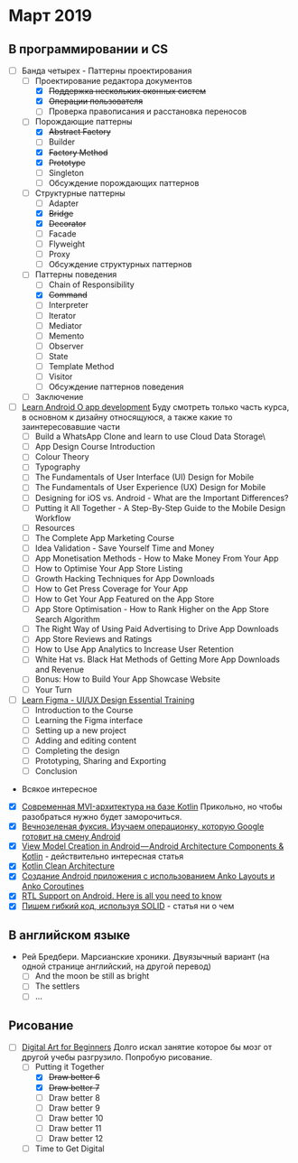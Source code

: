 # Март 2019
## В программировании и CS
- [ ] Банда четырех - Паттерны проектирования
  - [ ] Проектирование редактора документов
    - [x] ~~Поддержка нескольких оконных систем~~
    - [x] ~~Операции пользователя~~
    - [ ] Проверка правописания и расстановка переносов
  - [ ] Порождающие паттерны
    - [x] ~~Abstract Factory~~
    - [ ] Builder
    - [x] ~~Factory Method~~
    - [x] ~~Prototype~~
    - [ ] Singleton
    - [ ] Обсуждение порождающих паттернов
  - [ ] Структурные паттерны
    - [ ] Adapter
    - [x] ~~Bridge~~
    - [x] ~~Decorator~~
    - [ ] Facade
    - [ ] Flyweight
    - [ ] Proxy
    - [ ] Обсуждение структурных паттернов
  - [ ] Паттерны поведения
    - [ ] Chain of Responsibility
    - [x] ~~Command~~
    - [ ] Interpreter
    - [ ] Iterator
    - [ ] Mediator
    - [ ] Memento
    - [ ] Observer
    - [ ] State
    - [ ] Template Method
    - [ ] Visitor
    - [ ] Обсуждение паттернов поведения
  - [ ] Заключение

- [ ] [Learn Android O app development](https://www.udemy.com/android-app-development-with-java/learn/v4/overview) Буду смотреть только часть курса, в основном к дизайну относящуюся, а также какие то заинтересовавшие части
  - [ ] Build a WhatsApp Clone and learn to use Cloud Data Storage\
  - [ ] App Design Course Introduction
  - [ ] Colour Theory
  - [ ] Typography
  - [ ] The Fundamentals of User Interface (UI) Design for Mobile
  - [ ] The Fundamentals of User Experience (UX) Design for Mobile
  - [ ] Designing for iOS vs. Android - What are the Important Differences?
  - [ ] Putting it All Together - A Step-By-Step Guide to the Mobile Design Workflow
  - [ ] Resources
  - [ ] The Complete App Marketing Course
  - [ ] Idea Validation - Save Yourself Time and Money
  - [ ] App Monetisation Methods - How to Make Money From Your App
  - [ ] How to Optimise Your App Store Listing
  - [ ] Growth Hacking Techniques for App Downloads
  - [ ] How to Get Press Coverage for Your App
  - [ ] How to Get Your App Featured on the App Store
  - [ ] App Store Optimisation - How to Rank Higher on the App Store Search Algorithm
  - [ ] The Right Way of Using Paid Advertising to Drive App Downloads
  - [ ] App Store Reviews and Ratings
  - [ ] How to Use App Analytics to Increase User Retention
  - [ ] White Hat vs. Black Hat Methods of Getting More App Downloads and Revenue
  - [ ] Bonus: How to Build Your App Showcase Website
  - [ ] Your Turn

- [ ] [Learn Figma - UI/UX Design Essential Training](https://www.udemy.com/learn-figma/)
  - [ ] Introduction to the Course
  - [ ] Learning the Figma interface
  - [ ] Setting up a new project
  - [ ] Adding and editing content
  - [ ] Completing the design
  - [ ] Prototyping, Sharing and Exporting
  - [ ] Conclusion

 - Всякое интересное
 - [x] [Современная MVI-архитектура на базе Kotlin](https://habr.com/ru/company/badoo/blog/429728/) Прикольно, но чтобы разобраться нужно будет заморочиться.
 - [x] [Вечнозеленая фуксия. Изучаем операционку, которую Google готовит на смену Android](https://xakep.ru/2019/01/09/google-fuchsia/)
 - [x] [View Model Creation in Android — Android Architecture Components & Kotlin](https://proandroiddev.com/view-model-creation-in-android-android-architecture-components-kotlin-ce9f6b93a46b) - действительно интересная статья
 - [x] [Kotlin Clean Architecture](https://proandroiddev.com/kotlin-clean-architecture-1ad42fcd97fa)
 - [x] [Создание Android приложения с использованием Anko Layouts и Anko Coroutines](https://habr.com/ru/post/442440/)
 - [x] [RTL Support on Android. Here is all you need to know](https://habr.com/ru/post/442440/)
 - [x] [Пишем гибкий код, используя SOLID](https://habr.com/ru/company/skillbox/blog/442928/) - статья ни о чем
## В английском языке
- Рей Бредбери. Марсианские хроники. Двуязычный вариант (на одной странице английский, на другой перевод)
  - [ ] And the moon be still as bright
  - [ ] The settlers
  - [ ] ...

## Рисование
- [ ] [Digital Art for Beginners](https://www.udemy.com/digital-art-101-from-beginner-to-pro) Долго искал занятие которое бы мозг от другой учебы разгрузило. Попробую рисование.
  - [ ] Putting it Together
    - [x] ~~Draw better 6~~
    - [x] ~~Draw better 7~~
    - [ ] Draw better 8
    - [ ] Draw better 9
    - [ ] Draw better 10
    - [ ] Draw better 11
    - [ ] Draw better 12
  - [ ] Time to Get Digital